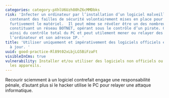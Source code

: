 ```yaml
---
categories: category-pXhlU6Uzh80hZ6cMMDbks
risk: 'Infecter un ordinateur par l’installation d’un logiciel malveillant, obsolète,
  contenant des failles de sécurité volontairement mises en place pour compromettre
  furtivement le matériel.  Il peut même se révéler être un des nombreux PC ZOMBIE,
  constituant un réseau BOTNET, opérant sous le contrôle d’un pirate. Ce dernier dispose
  ainsi du contrôle total du PC et peut utilement mener ou relayer des attaques depuis
  l’ordinateur et son adresse IP. '
title: 'Utiliser uniquement et impérativement des logiciels officiels et leurs mises
  à jour. '
uuid: good-practice-Rl89t02xLbjLG5BiFzaFt
visibleInCms: true
vulnerability: Installer et/ou utiliser des logiciels non officiels ou “crackés” sur
  les appareils.
---
```


Recourir sciemment à un logiciel contrefait engage une responsabilité pénale, d’autant plus si le hacker utilise le PC pour relayer une attaque informatique.